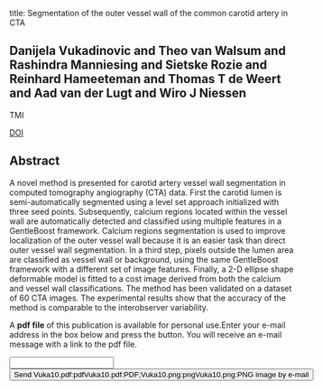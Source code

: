 title: Segmentation of the outer vessel wall of the common carotid artery in CTA

## Danijela Vukadinovic and Theo van Walsum and Rashindra Manniesing and Sietske Rozie and Reinhard Hameeteman and Thomas T de Weert and Aad van der Lugt and Wiro J Niessen
TMI

<a href="https://doi.org/10.1109/TMI.2009.2025702">DOI</a>

## Abstract
A novel method is presented for carotid artery vessel wall segmentation in computed tomography angiography (CTA) data. First the carotid lumen is semi-automatically segmented using a level set approach initialized with three seed points. Subsequently, calcium regions located within the vessel wall are automatically detected and classified using multiple features in a GentleBoost framework. Calcium regions segmentation is used to improve localization of the outer vessel wall because it is an easier task than direct outer vessel wall segmentation. In a third step, pixels outside the lumen area are classified as vessel wall or background, using the same GentleBoost framework with a different set of image features. Finally, a 2-D ellipse shape deformable model is fitted to a cost image derived from both the calcium and vessel wall classifications. The method has been validated on a dataset of 60 CTA images. The experimental results show that the accuracy of the method is comparable to the interobserver variability.

A <b>pdf file</b> of this publication is available for personal use.Enter your e-mail address in the box below and press the button. You will receive an e-mail message with a link to the pdf file.
<form action="sender.php">  <input type="text" name="email">  <input type="submit" value="Send Vuka10.pdf:pdfVuka10.pdf:PDF;Vuka10.png:pngVuka10.png:PNG image by e-mail"></form>